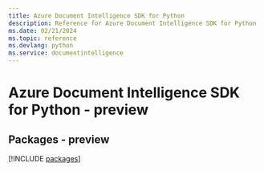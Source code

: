 ```yaml
---
title: Azure Document Intelligence SDK for Python
description: Reference for Azure Document Intelligence SDK for Python
ms.date: 02/21/2024
ms.topic: reference
ms.devlang: python
ms.service: documentintelligence
---
```

# Azure Document Intelligence SDK for Python - preview
## Packages - preview
[!INCLUDE [packages](document-intelligence-index.md)]